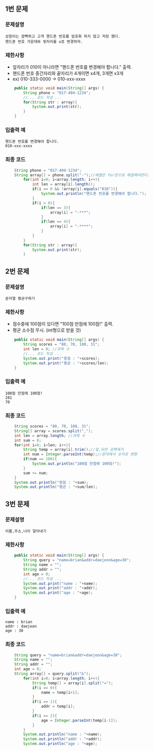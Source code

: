 ## 1번 문제
### 문제설명
    상원이는 깜빡하고 고객 핸드폰 번호를 암호화 하지 않고 저장 했다.  
    핸드폰 번호 가운데와 뒷자리를 x로 변경하자.

### 제한사항
- 앞자리가 010이 아니라면 "핸드폰 번호를 변경해야 합니다." 출력.
- 핸드폰 번호 중간자리와 끝자리가 4개이면 x4개, 3개면 x3개
- ex) 010-333-0000 -> 010-xxx-xxxx
```java
    public static void main(String[] args) {
        String phone = "017-404-1234";
        //... 코드 작성 ...
		for(String str : array){
			System.out.print(str);
		}
    }
```
### 입출력 예
    핸드폰 번호를 변경해야 합니다.
    010-xxx-xxxx

### 최종 코드
```java 
    String phone = "017-404-1234";
	String array[] = phone.split("-");//배열은 for문으로 해결해야한다.
	    for(int i=0; i<array.length; i++){
			int len = array[i].length();
			if(i == 0 && !array[i].equals("010")){
				System.out.println("핸드폰 번호를 변경해야 합니다.");
			}
			if(i > 0){
			    if(len == 3){
					array[i] = "-***";
				}
				if(len == 4){
					array[i] = "-****";
				}
			}
		}
		for(String str : array){
			System.out.print(str);
		}
```
## 2번 문제
### 문제설명
    문자열 평균구하기

### 제한사항
- 점수중에 100점이 있다면 "100점 만점에 100점!" 출력.
- 평균 소수점 무시. (int형으로 받을 것)
```java
    public static void main(String[] args) {
        String scores = "80, 70, 100, 31";
        int len = 0; //과목 수
        //... 코드 작성 ...
        System.out.print("총점 : "+scores);
        System.out.print("평균 : "+scores/len);
    }
```
### 입출력 예
    100점 만점에 100점!
    281
    70
### 최종 코드
```java
    String scores = "80, 70, 100, 31";
	String[] array = scores.split(",");
	int len = array.length; //과목 수
	int sum = 0;
	for(int i=0; i<len; i++){
	    String temp = array[i].trim();//앞,뒤만 공백제거
	    int num = Integer.parseInt(temp);//문자에서 숫자로 변환
	    if(num == 100){
	    	System.out.println("100점 만점에 100점!");
	    }
	    sum += num;
	}
	System.out.println("총점 : "+sum);
	System.out.println("평균 : "+sum/len);
```
## 3번 문제
### 문제설명 
    이름,주소,나이 알아내기

### 제한사항
```java
    public static void main(String[] args) {
        String query = "name=brian&addr=daejeon&age=30";
        String name = "";
        String addr = "";
        int age = 0;
        //... 코드 작성 ...
        System.out.print("name : "+name);
        System.out.print("addr : "+addr);
        System.out.print("age : "+age);
    }
```
### 입출력 예
    name : brian
    addr : daejeon
    age : 30

### 최종 코드
```java
    String query = "name=brian&addr=daejeon&age=30";
	String name = "";
	String addr = "";
	int age = 0;
	String array[] = query.split("&");
	    for(int i=0; i<array.length; i++){
	        String temp[] = array[i].split("=");
	        if(i == 0){
	        	name = temp[i+1];	        		
	        }
	        if(i == 1){
	        	addr = temp[i];	
	        }
	        if(i == 2){
	        	age = Integer.parseInt(temp[i-1]);	
	        }
	    }
	    System.out.println("name : "+name);
	    System.out.println("addr : "+addr);
	    System.out.println("age : "+age);
```